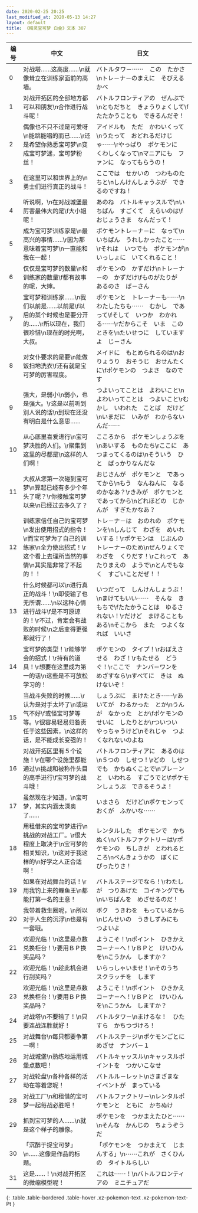 ```yaml
---
date: 2020-02-25 20:25
last_modified_at: 2020-05-13 14:27
layout: default
title: 《精灵宝可梦 白金》文本 307
---
```

| 编号 | 中文 | 日文 |
| ---- | ---- | ---- |
| 0 | 对战塔……这高度……\n就像耸立在训练家面前的高墙。 | バトルタワ－⋯⋯　この　たかさ\nトレ－ナ－のまえに　そびえる　かべ |
| 1 | 对战开拓区的全部地方都可以和朋友\n合作进行战斗呢！ | バトルフロンティアの　ぜんぶで\nともだちと　きょうりょくして\fたたかうことも　できるんだぞ！ |
| 2 | 偶像也不只不过是可爱呀\n能跳能唱的而已……\r还是希望你熟悉宝可梦\n变成宝可梦迷，宝可梦粉丝！ | アイドルも　ただ　かわいくって\nうたって　おどれるだけじゃ⋯⋯\rやっぱり　ポケモンに　くわしくなって\nマニアにも　ファンに　なってもらうの！ |
| 3 | 在这里可以和世界上的\n勇士们进行真正的战斗！ | ここでは　せかいの　つわものたちと\nしんけんしょうぶが　できるのですね！ |
| 4 | 听说啊，\n在对战城堡最厉害最伟大的是\f大小姐呢！ | あのね　バトルキャッスルで\nいちばん　すごくて　えらいのは\fおじょうさま　なんだって！ |
| 5 | 成为宝可梦训练家是\n最高兴的事情……\r因为那意味着宝可梦\n一直能和我在一起！ | ポケモントレ－ナ－に　なって\nいちばん　うれしかったこと⋯⋯\rそれは　いつでも　ポケモンが\nいっしょに　いてくれること！ |
| 6 | 仅仅是宝可梦的数量\n和训练家的数量\f都有故事的呢，大婶。 | ポケモンの　かずだけ\nトレ－ナ－の　かずだけ\fものがたりが　あるのさ　ば－さん |
| 7 | 宝可梦和训练家……\n我们以前是……以前是\f以后的某个时候也是要分开的……\r所以现在，我们很珍惜\n现在的时光啊，大叔。 | ポケモンと　トレ－ナ－も⋯⋯\nわたしたちも⋯⋯　むかし　であって\fそして　いつか　わかれる⋯⋯\rだからこそ　いま　このときを\nたいせつに　していますよ　じ－さん |
| 8 | 对女仆要求的是要\n能做饭扫地洗衣\f还有就是宝可梦的厉害程度。 | メイドに　もとめられるのは\nおりょうり　おそうじ　おせんたくに\fポケモンの　つよさ　なのです |
| 9 | 强大，是弱小\n弱小，也是强大。\r这是以前听到别人说的话\n到现在还没有明白是什么意思…… | つよいってことは　よわいこと\nよわいってことは　つよいこと\rむかし　いわれた　ことば　だけど\nいまだに　いみが　わからないんだ⋯⋯ |
| 10 | 从心底里喜爱进行\n宝可梦决胜的人们。\r聚集到这里的尽都是\n这样的人们啊！ | こころから　ポケモンしょうぶを\nあいする　ものたち\rここに　あつまってくるのは\nそういう　ひと　ばっかりなんだな |
| 11 | 大叔从您第一次碰到宝可梦\n算起已经有多少个年头了呢？\r你接触宝可梦以来\n已经过去多久了？ | おじさんが　ポケモンと　であってから\nもう　なんねんに　なるのかなあ？\rきみが　ポケモンと　であってから\nどれほどの　じかんが　すぎたかなあ？ |
| 12 | 训练家信任自己的宝可梦\n发出使用招式的指令！\r而宝可梦为了自己的训练家\n全力使出招式！\r这个看上去理所当然的事情\n其实是非常了不起的！！ | トレ－ナ－は　おのれの　ポケモンを\nしんじて　わざを　めいれいする！\rポケモンは　じぶんの　トレ－ナ－のため\nぜんりょくで　わざを　くりだす！\rこれって　あたりまえの　ようで\nとんでもなく　すごいことだぜ！！ |
| 13 | 什么时候都可以\n进行真正的战斗！\n即使输了也无所谓……\n以这种心情进行战斗\f是不可原谅的！\r不过，肯定会有战败的时候\n之后变得更强那就行了！ | いつだって　しんけんしょうぶ！\nまけてもいい⋯⋯　そんな　きもちで\fたたかうことは　ゆるされない！\rだけど　まけることもある\nそこから　また　つよくなれば　いいさ |
| 14 | 宝可梦的类型！\r能够学会的招式！\r持有的道具！\r想要在这里成为第一的话\n这些是不可放松学习的！ | ポケモンの　タイプ！\rおぼえさせる　わざ！\rもたせる　どうぐ！\rここで　ナンバ－ワンを　めざすなら\nすべてに　きは　ぬけないぞ！ |
| 15 | 当战斗失败的时候……\r认为是对手太坏了\n或运气不好\f或怪宝可梦等等。\r很容易轻易归咎责任于这些因素，\n这样的话，是不能成长变强的！ | しょうぶに　まけたとき⋯⋯\rあいてが　わるかった　とか\nうんが　なかった　とか\fポケモンの　せいに　したりとか\rついつい　やっちゃうけど\nそれじゃ　つよくなれないのよね |
| 16 | 对战开拓区里有５个设施！\r在哪个设施里都能通过\n挑战和被称作头目的高手进行\f宝可梦的战斗哦！ | バトルフロンティアに　あるのは\n５つの　しせつ！\rどの　しせつでも　かちぬくことで\nブレ－ンと　いわれる　すごうでと\fポケモンしょうぶ　できるそうよ！ |
| 17 | 虽然现在才知道，\n宝可梦，其实内涵太深奥了…… | いまさら　だけど\nポケモンって　おくが　ふかいな⋯⋯ |
| 18 | 用租借来的宝可梦进行\n挑战的对战工厂。\r很大程度上取决于\n宝可梦的相关知识，\n这对于我这样的\n好学之人正合适啊！ | レンタルした　ポケモンで　かちぬく\nバトルファクトリ－は\rポケモンの　ちしきが　とわれるところ\nべんきょうかの　ぼくに　ぴったりさ！ |
| 19 | 如果在对战舞台的话！\r用我钓上来的鲤鱼王\n都能打第一名的主意！ | バトルステ－ジでなら！\rわたしが　つりあげた　コイキングでも\nいちばんを　めざせるのだ！ |
| 20 | 我带着救生圈呢，\n所以对于人生的沉浮\n也是有一套哦。 | ボク　うきわを　もっているから\nじんせいの　うきしずみにも　つよいよ |
| 21 | 欢迎光临！\n这里是点数兑换柜台！\r要用ＢＰ换奖品吗？ | ようこそ！\nポイント　ひきかえ　コ－ナ－へ！\rＢＰと　けいひんを\nこうかん　しますか？ |
| 22 | 欢迎光临！\n趁此机会进行刮奖吗？ | いらっしゃいませ！\nそのうち　スクラッチを　します |
| 23 | 欢迎光临！\n这里是点数兑换柜台！\r要用ＢＰ换奖品吗？ | ようこそ！\nポイント　ひきかえ　コ－ナ－へ！\rＢＰと　けいひんを\nこうかん　しますか？ |
| 24 | 对战塔\n不要输了！\n只要连战连胜就好！ | バトルタワ－\nまけるな！　ひたすら　かちつづけろ！ |
| 25 | 对战舞台\n每只都要争第一啊！ | バトルステ－ジ\nポケモンごとに　めざせ　ナンバ－１ |
| 26 | 对战城堡\n熟练地运用城堡点数吧！ | バトルキャッスル\nキャッスルポイントを　つかいこなせ |
| 27 | 对战轮盘\n各种各样的活动在等着您呢！ | バトルル－レット\nさまざまな　イベントが　まっている |
| 28 | 对战工厂\n和租借的宝可梦一起每战必胜吧！ | バトルファクトリ－\nレンタルポケモンと　ともに　かちぬけ |
| 29 | 抓到宝可梦的人……\n就是这个样子的雕像。 | ポケモンを　つかまえたひと⋯⋯\nそんな　かんじの　ちょうぞうだ |
| 30 | 「沉醉于捉宝可梦」\n……这像是作品的标题。 | 「ポケモンを　つかまえて　じまんする」\n⋯⋯これが　さくひんの　タイトルらしい |
| 31 | 这是……！\n对战开拓区的微缩模型呢！ | これは⋯⋯！\nバトルフロンティアの　ミニチュアだ |
{: .table .table-bordered .table-hover .xz-pokemon-text .xz-pokemon-text-Pt }